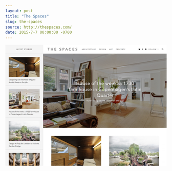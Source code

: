 ```yaml
---
layout: post
title: "The Spaces"
slug: the-spaces
source: http://thespaces.com/
date: 2015-7-7 00:00:00 -0700
---
```


<img src="/assets/img/screenshots/the-spaces.jpg">

